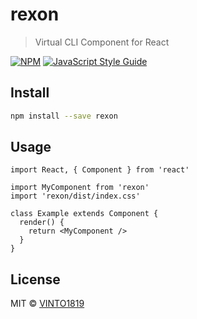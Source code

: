 # rexon

> Virtual CLI Component for React

[![NPM](https://img.shields.io/npm/v/rexon.svg)](https://www.npmjs.com/package/rexon) [![JavaScript Style Guide](https://img.shields.io/badge/code_style-standard-brightgreen.svg)](https://standardjs.com)

## Install

```bash
npm install --save rexon
```

## Usage

```tsx
import React, { Component } from 'react'

import MyComponent from 'rexon'
import 'rexon/dist/index.css'

class Example extends Component {
  render() {
    return <MyComponent />
  }
}
```

## License

MIT © [VINTO1819](https://github.com/VINTO1819)
